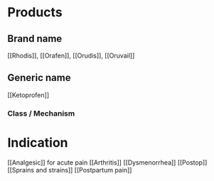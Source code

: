 # Products

## Brand name
[[Rhodis]], [[Orafen]], [[Orudis]], [[Oruvail]]

## Generic name
[[Ketoprofen]]

### Class / Mechanism


# Indication
[[Analgesic]] for acute pain
[[Arthritis]]
[[Dysmenorrhea]]
[[Postop]]
[[Sprains and strains]]
[[Postpartum pain]]



